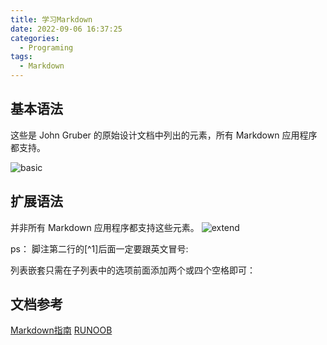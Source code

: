 ```yaml
---
title: 学习Markdown
date: 2022-09-06 16:37:25
categories:
  - Programing
tags:
  - Markdown
---
```


## 基本语法
这些是 John Gruber 的原始设计文档中列出的元素，所有 Markdown 应用程序都支持。
<!--more-->
![basic](https://img-blog.csdnimg.cn/2021080722171071.png)

## 扩展语法
并非所有 Markdown 应用程序都支持这些元素。
![extend](https://img-blog.csdnimg.cn/20210807221747578.png)

ps： 脚注第二行的[^1]后面一定要跟英文冒号:


列表嵌套只需在子列表中的选项前面添加两个或四个空格即可：

## 文档参考
[Markdown指南](https://www.markdown.xyz/)
[RUNOOB](https://www.runoob.com/markdown/md-tutorial.html)